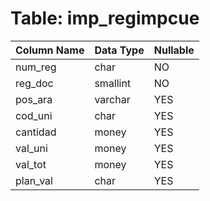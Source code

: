 # Table: imp_regimpcue

| Column Name | Data Type | Nullable |
|-------------|-----------|----------|
| num_reg | char | NO |
| reg_doc | smallint | NO |
| pos_ara | varchar | YES |
| cod_uni | char | YES |
| cantidad | money | YES |
| val_uni | money | YES |
| val_tot | money | YES |
| plan_val | char | YES |
